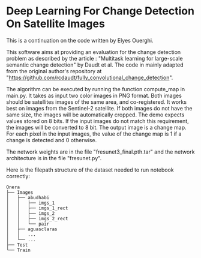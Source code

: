 # Deep Learning For Change Detection On Satellite Images

This is a continuation on the code written by Elyes Ouerghi.

This software aims at providing an evaluation for the change detection problem as described by the article :  "Multitask learning for large-scale semantic change detection" by Daudt et al. The code in mainly adapted from the original author's repository at "<https://github.com/rcdaudt/fully_convolutional_change_detection>".

The algorithm can be executed by running the function compute_map in main.py. It takes as input two color images in PNG format. Both images should be satellites images of the same area, and co-registered. It works best on images from the Sentinel-2 satellite. If both images do not have the same size, the images will be automatically cropped. The demo expects values stored on 8 bits. If the input images do not match this requirement, the images will be converted to 8 bit.
The output image is a change map. For each pixel in the input images, the value of the change map is 1 if a change is detected and 0 otherwise.

The network weights are in the file "fresunet3_final.pth.tar" and the network architecture is in the file "fresunet.py".

Here is the filepath structure of the dataset needed to run notebook correctly:

````
Onera
├── Images
│   ├── abudhabi
│   │   ├── imgs_1
│   │   ├── imgs_1_rect
│   │   ├── imgs_2
│   │   ├── imgs_2_rect
│   │   └── pair
│   ├── aguasclaras
│   │   ...
│   └── ...
├── Test
└── Train
